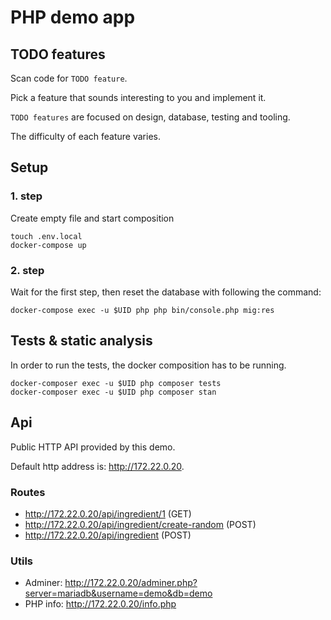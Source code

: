 # PHP demo app

## TODO features

Scan code for `TODO feature`.

Pick a feature that sounds interesting to you and implement it.

`TODO features` are focused on design, database, testing and tooling.

The difficulty of each feature varies.

## Setup

### 1. step

Create empty file and start composition

```shell
touch .env.local
docker-compose up
```

### 2. step

Wait for the first step, then reset the database with following the command:

```shell
docker-compose exec -u $UID php php bin/console.php mig:res
```

## Tests & static analysis

In order to run the tests, the docker composition has to be running.

```shell
docker-composer exec -u $UID php composer tests
docker-composer exec -u $UID php composer stan
```

## Api

Public HTTP API provided by this demo.

Default http address is: http://172.22.0.20.

### Routes

- http://172.22.0.20/api/ingredient/1 (GET)
- http://172.22.0.20/api/ingredient/create-random (POST)
- http://172.22.0.20/api/ingredient (POST)

### Utils

- Adminer: http://172.22.0.20/adminer.php?server=mariadb&username=demo&db=demo
- PHP info: http://172.22.0.20/info.php

